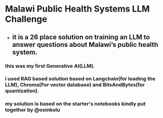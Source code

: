 # Malawi Public Health Systems LLM Challenge
 - ## it is a 26 place solution on training an LLM to answer questions about Malawi’s public health system.
 ### this was my first Generative AI(LLM).  
 ### i used RAG based solution based on Langchain(for loading the LLM), Chroma(For vector database) and BitsAndBytes(for quantization).        
### my solution is based on the starter's notebooks kindly put together by @osinkolu